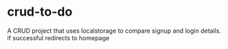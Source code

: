 # crud-to-do
A CRUD project that uses localstorage to compare signup and login details. if successful redirects to homepage
